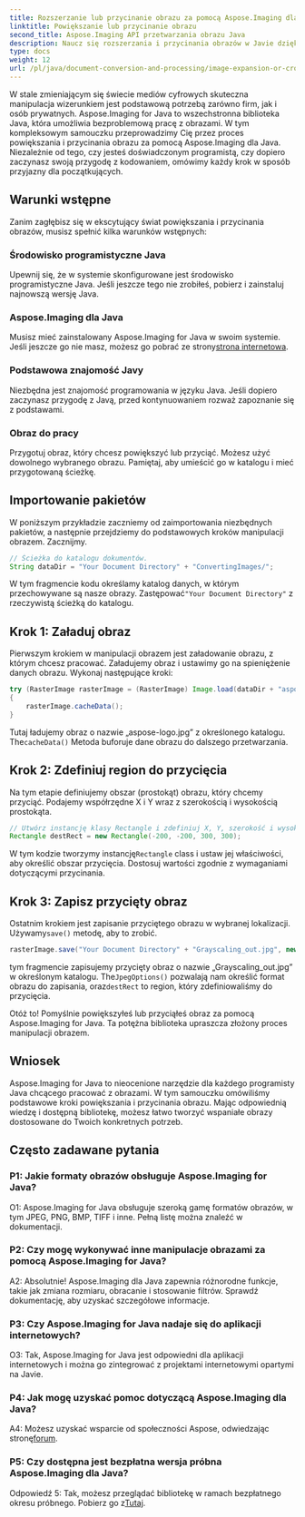 ```yaml
---
title: Rozszerzanie lub przycinanie obrazu za pomocą Aspose.Imaging dla Java
linktitle: Powiększanie lub przycinanie obrazu
second_title: Aspose.Imaging API przetwarzania obrazu Java
description: Naucz się rozszerzania i przycinania obrazów w Javie dzięki Aspose.Imaging. Samouczek krok po kroku dla programistów. Popraw swoje umiejętności manipulacji obrazem.
type: docs
weight: 12
url: /pl/java/document-conversion-and-processing/image-expansion-or-cropping/
---
```

W stale zmieniającym się świecie mediów cyfrowych skuteczna manipulacja wizerunkiem jest podstawową potrzebą zarówno firm, jak i osób prywatnych. Aspose.Imaging for Java to wszechstronna biblioteka Java, która umożliwia bezproblemową pracę z obrazami. W tym kompleksowym samouczku przeprowadzimy Cię przez proces powiększania i przycinania obrazu za pomocą Aspose.Imaging dla Java. Niezależnie od tego, czy jesteś doświadczonym programistą, czy dopiero zaczynasz swoją przygodę z kodowaniem, omówimy każdy krok w sposób przyjazny dla początkujących.

## Warunki wstępne

Zanim zagłębisz się w ekscytujący świat powiększania i przycinania obrazów, musisz spełnić kilka warunków wstępnych:

### Środowisko programistyczne Java

Upewnij się, że w systemie skonfigurowane jest środowisko programistyczne Java. Jeśli jeszcze tego nie zrobiłeś, pobierz i zainstaluj najnowszą wersję Java.

### Aspose.Imaging dla Java

 Musisz mieć zainstalowany Aspose.Imaging for Java w swoim systemie. Jeśli jeszcze go nie masz, możesz go pobrać ze strony[strona internetowa](https://releases.aspose.com/imaging/java/).

### Podstawowa znajomość Javy

Niezbędna jest znajomość programowania w języku Java. Jeśli dopiero zaczynasz przygodę z Javą, przed kontynuowaniem rozważ zapoznanie się z podstawami.

### Obraz do pracy

Przygotuj obraz, który chcesz powiększyć lub przyciąć. Możesz użyć dowolnego wybranego obrazu. Pamiętaj, aby umieścić go w katalogu i mieć przygotowaną ścieżkę.

## Importowanie pakietów

W poniższym przykładzie zaczniemy od zaimportowania niezbędnych pakietów, a następnie przejdziemy do podstawowych kroków manipulacji obrazem. Zacznijmy.

```java
// Ścieżka do katalogu dokumentów.
String dataDir = "Your Document Directory" + "ConvertingImages/";
```

 W tym fragmencie kodu określamy katalog danych, w którym przechowywane są nasze obrazy. Zastępować`"Your Document Directory"` z rzeczywistą ścieżką do katalogu.

## Krok 1: Załaduj obraz

Pierwszym krokiem w manipulacji obrazem jest załadowanie obrazu, z którym chcesz pracować. Załadujemy obraz i ustawimy go na spieniężenie danych obrazu. Wykonaj następujące kroki:

```java
try (RasterImage rasterImage = (RasterImage) Image.load(dataDir + "aspose-logo.jpg"))
{
    rasterImage.cacheData();
}
```

 Tutaj ładujemy obraz o nazwie „aspose-logo.jpg” z określonego katalogu. The`cacheData()` Metoda buforuje dane obrazu do dalszego przetwarzania.

## Krok 2: Zdefiniuj region do przycięcia

Na tym etapie definiujemy obszar (prostokąt) obrazu, który chcemy przyciąć. Podajemy współrzędne X i Y wraz z szerokością i wysokością prostokąta.

```java
// Utwórz instancję klasy Rectangle i zdefiniuj X, Y, szerokość i wysokość prostokąta
Rectangle destRect = new Rectangle(-200, -200, 300, 300);
```

 W tym kodzie tworzymy instancję`Rectangle` class i ustaw jej właściwości, aby określić obszar przycięcia. Dostosuj wartości zgodnie z wymaganiami dotyczącymi przycinania.

## Krok 3: Zapisz przycięty obraz

 Ostatnim krokiem jest zapisanie przyciętego obrazu w wybranej lokalizacji. Używamy`save()` metodę, aby to zrobić. 

```java
rasterImage.save("Your Document Directory" + "Grayscaling_out.jpg", new JpegOptions(), destRect);
```

 tym fragmencie zapisujemy przycięty obraz o nazwie „Grayscaling_out.jpg” w określonym katalogu. The`JpegOptions()` pozwalają nam określić format obrazu do zapisania, oraz`destRect` to region, który zdefiniowaliśmy do przycięcia.

Otóż to! Pomyślnie powiększyłeś lub przyciąłeś obraz za pomocą Aspose.Imaging for Java. Ta potężna biblioteka upraszcza złożony proces manipulacji obrazem.

## Wniosek

Aspose.Imaging for Java to nieocenione narzędzie dla każdego programisty Java chcącego pracować z obrazami. W tym samouczku omówiliśmy podstawowe kroki powiększania i przycinania obrazu. Mając odpowiednią wiedzę i dostępną bibliotekę, możesz łatwo tworzyć wspaniałe obrazy dostosowane do Twoich konkretnych potrzeb.

## Często zadawane pytania

### P1: Jakie formaty obrazów obsługuje Aspose.Imaging for Java?
   
O1: Aspose.Imaging for Java obsługuje szeroką gamę formatów obrazów, w tym JPEG, PNG, BMP, TIFF i inne. Pełną listę można znaleźć w dokumentacji.

### P2: Czy mogę wykonywać inne manipulacje obrazami za pomocą Aspose.Imaging for Java?

A2: Absolutnie! Aspose.Imaging dla Java zapewnia różnorodne funkcje, takie jak zmiana rozmiaru, obracanie i stosowanie filtrów. Sprawdź dokumentację, aby uzyskać szczegółowe informacje.

### P3: Czy Aspose.Imaging for Java nadaje się do aplikacji internetowych?

O3: Tak, Aspose.Imaging for Java jest odpowiedni dla aplikacji internetowych i można go zintegrować z projektami internetowymi opartymi na Javie.

### P4: Jak mogę uzyskać pomoc dotyczącą Aspose.Imaging dla Java?

 A4: Możesz uzyskać wsparcie od społeczności Aspose, odwiedzając stronę[forum](https://forum.aspose.com/).

### P5: Czy dostępna jest bezpłatna wersja próbna Aspose.Imaging dla Java?

 Odpowiedź 5: Tak, możesz przeglądać bibliotekę w ramach bezpłatnego okresu próbnego. Pobierz go z[Tutaj](https://releases.aspose.com/).